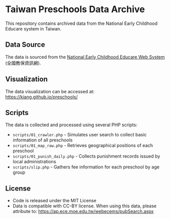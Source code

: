 # Taiwan Preschools Data Archive

This repository contains archived data from the National Early Childhood Educare system in Taiwan.

## Data Source

The data is sourced from the [National Early Childhood Educare Web System](https://ap.ece.moe.edu.tw/webecems/pubSearch.aspx) (全國教保資訊網).

## Visualization

The data visualization can be accessed at: https://kiang.github.io/preschools/

## Scripts

The data is collected and processed using several PHP scripts:

* `scripts/01_crawler.php` - Simulates user search to collect basic information of all preschools
* `scripts/01_map_raw.php` - Retrieves geographical positions of each preschool
* `scripts/01_punish_daily.php` - Collects punishment records issued by local administrations
* `scripts/slip.php` - Gathers fee information for each preschool by age group

## License

- Code is released under the MIT License
- Data is compatible with CC-BY license. When using this data, please attribute to: https://ap.ece.moe.edu.tw/webecems/pubSearch.aspx
